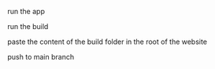 run the app

run the build 

paste the content of the build folder in the root of the website

push to main branch